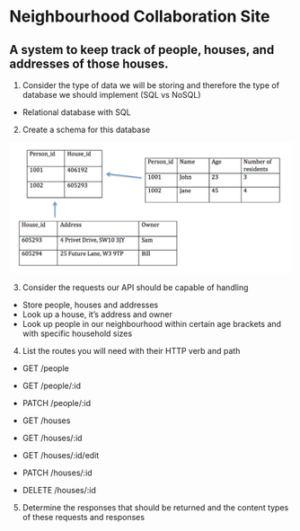 # Neighbourhood Collaboration Site

## A system to keep track of people, houses, and addresses of those houses.


1. Consider the type of data we will be storing and therefore the type of database we should implement (SQL vs NoSQL)

- Relational database with SQL

2. Create a schema for this database

![alt text](schema.png)

3. Consider the requests our API should be capable of handling

- Store people, houses and addresses
- Look up a house, it’s address and owner
- Look up people in our neighbourhood within certain age brackets and with specific household sizes

4. List the routes you will need with their HTTP verb and path

- GET     /people

- GET     /people/:id

- PATCH   /people/:id

- GET     /houses

- GET     /houses/:id    

- GET     /houses/:id/edit

- PATCH   /houses/:id

- DELETE  /houses/:id

5. Determine the responses that should be returned and the content types of these requests and responses



